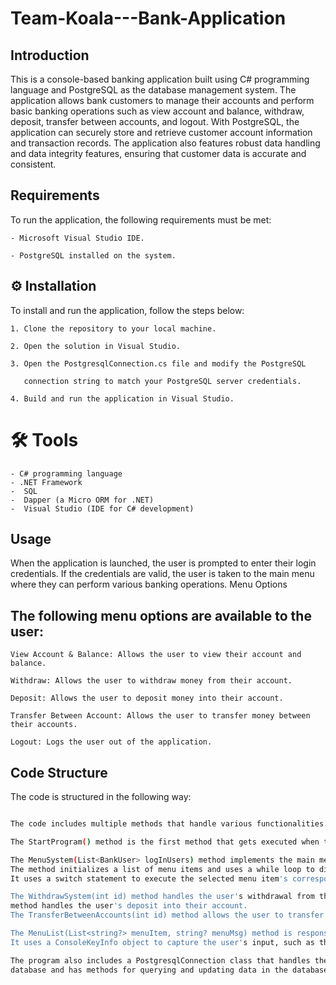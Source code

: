 # Team-Koala---Bank-Application

## Introduction
This is a console-based banking application built using C# programming language and PostgreSQL as the database management system. The application allows bank customers to manage their accounts and perform basic banking operations such as view account and balance, withdraw, deposit, transfer between accounts, and logout. With PostgreSQL, the application can securely store and retrieve customer account information and transaction records. The application also features robust data handling and data integrity features, ensuring that customer data is accurate and consistent.

## Requirements

To run the application, the following requirements must be met:

    - Microsoft Visual Studio IDE.
    
    - PostgreSQL installed on the system.
    
 ## ⚙️ Installation

To install and run the application, follow the steps below:

    1. Clone the repository to your local machine.
    
    2. Open the solution in Visual Studio.
    
    3. Open the PostgresqlConnection.cs file and modify the PostgreSQL
    
       connection string to match your PostgreSQL server credentials.
       
    4. Build and run the application in Visual Studio.
    
    
  # 🛠️ Tools
    
    - C# programming language
    - .NET Framework
    -  SQL
    -  Dapper (a Micro ORM for .NET)
    -  Visual Studio (IDE for C# development)
    
## Usage

When the application is launched, the user is prompted to enter their login credentials. If the credentials are valid, the user is taken to the main menu where they can perform various banking operations.
Menu Options

## The following menu options are available to the user:

    View Account & Balance: Allows the user to view their account and balance.
    
    Withdraw: Allows the user to withdraw money from their account.
    
    Deposit: Allows the user to deposit money into their account.
    
    Transfer Between Account: Allows the user to transfer money between their accounts.
    
    Logout: Logs the user out of the application.
    
    

    
    
## Code Structure

  The code is structured in the following way:

 ```sh

The code includes multiple methods that handle various functionalities of the program.

The StartProgram() method is the first method that gets executed when the program starts, and it calls the LoggingSystem() method.

The MenuSystem(List<BankUser> logInUsers) method implements the main menu system of the application. 
The method initializes a list of menu items and uses a while loop to display the menu and receive user input. 
It uses a switch statement to execute the selected menu item's corresponding method.

The WithdrawSystem(int id) method handles the user's withdrawal from their bank account, and the Deposit(int id)
method handles the user's deposit into their account. 
The TransferBetweenAccounts(int id) method allows the user to transfer funds between two of their accounts.

The MenuList(List<string?> menuItem, string? menuMsg) method is responsible for displaying a list of menu items and receiving user input.
It uses a ConsoleKeyInfo object to capture the user's input, such as the arrow keys or the enter key.

The program also includes a PostgresqlConnection class that handles the connection to the PostgreSQL 
database and has methods for querying and updating data in the database using Dapper.

```
   
